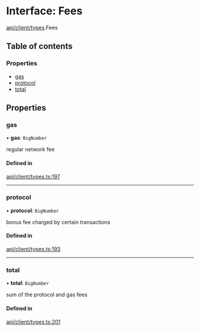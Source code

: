 # Interface: Fees

[api/client/types](../wiki/api.client.types).Fees

## Table of contents

### Properties

- [gas](../wiki/api.client.types.Fees#gas)
- [protocol](../wiki/api.client.types.Fees#protocol)
- [total](../wiki/api.client.types.Fees#total)

## Properties

### gas

• **gas**: `BigNumber`

regular network fee

#### Defined in

[api/client/types.ts:197](https://github.com/PolymeshAssociation/polymesh-sdk/blob/f8a937f04/src/api/client/types.ts#L197)

___

### protocol

• **protocol**: `BigNumber`

bonus fee charged by certain transactions

#### Defined in

[api/client/types.ts:193](https://github.com/PolymeshAssociation/polymesh-sdk/blob/f8a937f04/src/api/client/types.ts#L193)

___

### total

• **total**: `BigNumber`

sum of the protocol and gas fees

#### Defined in

[api/client/types.ts:201](https://github.com/PolymeshAssociation/polymesh-sdk/blob/f8a937f04/src/api/client/types.ts#L201)
